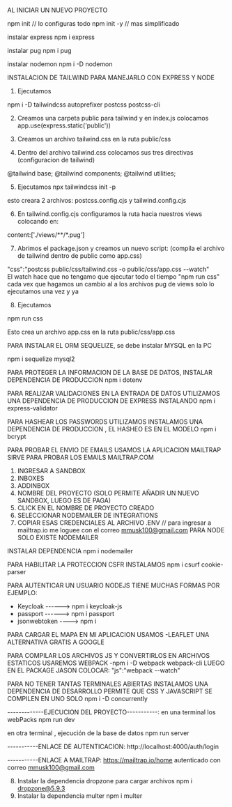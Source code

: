 AL INICIAR UN NUEVO PROYECTO 

npm init        // lo configuras todo
npm init -y     // mas simplificado

instalar express
npm i express

instalar pug
npm i pug

instalar nodemon
npm i -D nodemon


INSTALACION DE TAILWIND PARA MANEJARLO CON EXPRESS Y NODE

1. Ejecutamos

npm i -D tailwindcss autoprefixer postcss postcss-cli  

2. Creamos una carpeta public para tailwind y en index.js colocamos
app.use(express.static('public'))

3. Creamos un archivo tailwind.css en la ruta public/css
4. Dentro del archivo tailwind.css colocamos sus tres directivas (configuracion de tailwind)

@tailwind base;
@tailwind components;
@tailwind utilities;

5. Ejecutamos 
npx tailwindcss init -p

esto creara 2 archivos: postcss.config.cjs y tailwind.config.cjs

6. En tailwind.config.cjs configuramos la ruta hacia nuestros views colocando en:

content:['./views/**/*.pug']

7. Abrimos el package.json y creamos un nuevo script: (compila el archivo de tailwind dentro de public
como app.css)

"css":"postcss public/css/tailwind.css -o public/css/app.css --watch"  
El watch hace que no tengamo que ejecutar todo el tiempo "npm run css" cada vex que hagamos un cambio al 
a los archivos pug de views solo lo ejecutamos una vez y ya 

8. Ejecutamos 

npm run css

Esto crea un archivo app.css en la ruta public/css/app.css



PARA INSTALAR EL ORM SEQUELIZE, se debe instalar MYSQL en la PC

npm i sequelize mysql2


PARA PROTEGER LA INFORMACION DE LA BASE DE DATOS, INSTALAR DEPENDENCIA DE PRODUCCION
 npm i dotenv

PARA REALIZAR VALIDACIONES EN LA ENTRADA DE DATOS UTILIZAMOS UNA DEPENDENCIA DE PRODUCCION DE EXPRESS INSTALANDO 
npm i express-validator

PARA HASHEAR LOS PASSWORDS UTILIZAMOS INSTALAMOS UNA DEPENDENCIA  DE PRODUCCION , EL HASHEO ES EN EL MODELO
npm i bcrypt


PARA PROBAR EL ENVIO DE EMAILS USAMOS LA APLICACION MAILTRAP
SIRVE PARA PROBAR LOS EMAILS MAILTRAP.COM
1. INGRESAR A SANDBOX
2. INBOXES
3. ADDINBOX
4. NOMBRE DEL PROYECTO (SOLO PERMITE AÑADIR UN NUEVO SANDBOX, LUEGO ES DE PAGA)
5. CLICK EN EL NOMBRE DE PROYECTO CREADO
6. SELECCIONAR NODEMAILER DE INTEGRATIONS
7. COPIAR ESAS CREDENCIALES AL ARCHIVO .ENV 
// para ingresar a mailtrap.io me loguee con el correo mmusk100@gmail.com
PARA NODE SOLO EXISTE NODEMAILER

INSTALAR DEPENDENCIA
npm i nodemailer


PARA HABILITAR LA PROTECCION CSFR INSTALAMOS
npm i csurf cookie-parser

PARA  AUTENTICAR UN USUARIO NODEJS TIENE MUCHAS FORMAS 
POR EJEMPLO: 
- Keycloak  ------> npm i keycloak-js
- passport  ------> npm i passport
- jsonwebtoken ----> npm i 

PARA CARGAR EL MAPA EN MI APLICACION USAMOS 
-LEAFLET UNA ALTERNATIVA GRATIS A GOOGLE


PARA COMPILAR LOS ARCHIVOS JS Y CONVERTIRLOS EN ARCHIVOS ESTATICOS USAREMOS WEBPACK 
-npm i -D webpack webpack-cli
LUEGO EN EL PACKAGE JASON COLOCAR:
"js":"webpack --watch"

PARA NO TENER TANTAS TERMINALES ABIERTAS INSTALAMOS UNA DEPENDENCIA DE DESARROLLO
PERMITE QUE CSS Y JAVASCRIPT SE COMPILEN EN UNO SOLO
npm i -D concurrently


-------------EJECUCION DEL PROYECTO-----------: 
en una terminal los webPacks 
           npm run dev 

en otra terminal , ejecución de la base de datos
           npm run server 

-----------ENLACE DE AUTENTICACION: http://localhost:4000/auth/login

-----------ENLACE A MAILTRAP: https://mailtrap.io/home autenticado con correo mmusk100@gmail.com

8. Instalar la dependencia dropzone para cargar archivos
   npm i dropzone@5.9.3
9. Instalar la dependencia multer 
   npm i multer